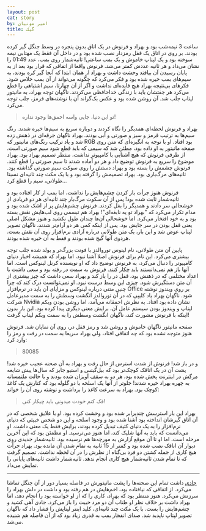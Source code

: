```yaml
---
layout: post
cat: story
by: امیر مونیان
title: گیک
---
```


ساعت 3 نیمه‌شب بود و بهراد و فرنوش در یک اتاق بدون پنجره در وسط جنگل گیر کرده بودند. بر روی در اتاق یک قفل رمزدار نصب شده بود و در داخل آن فقط یک مهتابی نیمه سوخته بود و یک لپتاپ خاموش و یک بمب ساعتی! ثانیه‌شمار روی بمب، عدد 01:49 را نشان می‌داد و هر ثانیه عددش کمتر می‌شد. فرنوش واقعا از اتفاقی که قرار بود بعد از به پایان رسیدن آن بیافتد وحشت داشت و بهراد از همان ابتدا که آنجا گیر کره بودند، به سیم‌های بمب خیره شده بود و فکر می‌کرد که چگونه می‌تواند از آن بمب خلاص شود. فکرهای بی‌نتیجه بهراد هیچ فایده‌ای نداشت و اگر از آن چهارتا، سیم اشتباهی را قطع می‌کرد هر جفتشان باید با زندگی خداحافظی می‌کردند. ناگهان توجه بهراد، به مانیتور لپتاپ جلب شد. آن روشن شده بود و عکس بک‌گراند آن با نوشته‌های قرمز، جلب توجه می‌کرد.

> تو این دنیا، جایی واسه احمق‌ها وجود نداره!

بهراد و فرنوش لحظه‌ای همدیگر را نگاه کردند و دوباره سریع به سیم‌ها خیره شدند. رنگ سیم‌ها به ترتیب قرمز و سبز و صورتی و آبی بودند. بهراد ناگهان جرقه‌ای در ذهنش زده شد و یاد ترکیب  رنگ‌های مانیتور که RGB بود افتاد. او با توجه به انگیزه‌ای که متن روی صفحه مانیتور به او داده بود، مطئن شد که سیمی که باید قطع شود سیم صورتی است. از طرفی فرنوش که هیچ آشنایی با کامپیوتر نداشت، منتظر تصمیم بهراد بود. بهراد موضوع را سریع به فرنوش توضیح داد و هر دو آماده شدند تا سیم صورتی را قطع کنند. فرنوش چشمش را بسته بود و بهراد دستش را روی سوکت سیم صورتی گذاشته بود. ثانیه‌های مرگ‌باری بود. بهراد تصمیمش را گرفته بود و با یک مکث چند ثانیه‌ای نسبتا طولانی، سیم را قطع کرد...

فرنوش هنوز جرأت باز کردن چشم‌هایش را نداشت، اما بمب از کار افتاده بود و ثانیه‌شمار ثابت شده بود! پس از آن سکوت مرگ‌بار چند ثانیه‌ای هر دو فریادی از خوشحالی سر دادند و همدیگر را بغل کردند. فرنوش چشم‌هایش پر از اشک شده بود و مدام تکرار می‌کرد که "بهراد تو یه نابغه‌ای"! بهراد هم تبسمی روی لب‌هایش نقش بسته بود و به خود افتخار می‌کرد. اما خوشحالی آن‌ها چندان طول نکشید و هنوز مشکل اصلی یعنی قفل بودن در سر جایش بود. پس از اینکه کمی هر دو آرام‌تر شدند، ناگهان تصویر لپتاپ عوض شد و این بار، یک متن طولانی درباره آزادی نرم‌افزار روی آن نقش بست. هردوی آنها گیج شده بودند و فقط به آن خیره شده بودند.

پایین آن متن طولانی، نام لینوس توروالدز با فونت بزرگ‌تر و بولد شده جلب توجه بیشتری می‌کرد. این نام برای فرنوش اصلا آشنا نبود، اما بهراد که همیشه اخبار دنیای کامپیوتر را دنبال می‌کرد، به فرنوش توضیح داد که او نویسنده کرنل لینوکس است. اما آنها باز هم نمی‌دانستند باید چکار کنند. فرنوش به سمت در رفته بود و سعی داشت با اعداد مختلفی که در ذهنش بود، قفل در را باز کند و بهراد سعی داشت که چیز بیشتری از آن متن دستگیرش شود. چیزی این وسط درست نبود. او نمی‌توانست درک کند که چرا چنین متنی درباره لینوکس و مزایای آن باید در نرم‌افزار Office بر روی ویندوز نوشته شود. ناگهان بهراد یاد کلیپی که در آن توروالدز انگشت وسطش را به سمت مدیرعامل شرکت Nvidia نشان داده بود افتاد. به نظرش احمقانه می‌آمد، اما روشن بودن وبکم لپتاپ و ویندوز بودن سیستم عامل آن، برایش معنی دیگری پیدا کرده بود. این بار بدون اینکه با فرنوش مشورت کند، ناگهان انگشت وسطش را به سمت وبکم لپتاپ گرفت!

صفحه مانیتور ناگهان خاموش و روشن شد و رمز قفل در، روی آن نمایان شد. فرنوش هنوز متوجه نشده بود که چه اتفاقی افتاد، ولی بهراد سریعا به سمت در رفت و رمز را وارد کرد:

> 80085

و در باز شد! فرنوش از شدت استرس از حال رفت و بهراد به آن صحنه عجیب خیره شد! پشت آن در یک اتاقک کوچک‌تر بود که بیل‌گیتس و استیو جابز که سال‌ها پیش شایعه مرگش در اینترنت پخش شده بود، هر دو به سقف آویزان شده بودند و با حالت ملتمسانه به چهره بهراد خیره شدند! جلوتر از آنها یک اسلحه با دو گلوله بود که کنارش یک کاغذ کوچک بود. بهراد به سرعت کاغذ را برداشت و نوشته روی آن را خواند:

> فک کنم خودت میدونی باید چیکار کنی!

بهراد این بار استرسش چندبرابر شده بود و وحشت کرده بود. او با علایق شخصی که در آن اتاق گیرشان انداخته بود آشنا شده بود و وجود اسلحه و این دو شخص خبیثی که دنیای نرم‌افزار را به یک دنیای کثیف تبدیل کرده بودند، برایش فقط یک معنی داشت. او می‌دانست که باید به آنها شلیک کند، اما هنوز می‌ترسید. او مطمئن بود که این آخرین مرحله است، اما او تا آن موقع آزارش به مورچه‌ها هم نرسیده بود. ثانیه‌شمار جدیدی روی دیوار آن اتاقک نصب شده بود و کمتر از 15 ثانیه به تمام شدن آن مانده بود. بهراد جرأت هیچ کاری از جمله کشتن دو فرد بی‌گناه از نظرش را در آن لحظه نداشت. تصمیم گرفت که تا تمام شدن ثانیه‌شمار هیچ کاری انجام ندهد. ثانیه‌شمار داشت ثانیه‌های پایانی را نمایش می‌داد.

***

[جادی](https://jadi.net/) داشت تمام این صحنه‌ها را پشت مانیتورش در فاصله بسیار دور از آن جنگل تماشا می‌کرد. از اتفاقی که نیافتاده بود، اخم‌هایش در هم رفته بود و داشت در دلش بهراد را سرزنش می‌کرد. هنوز منتظر بود که بهراد، کاری را که از او خواسته بود را انجام دهد، اما بهراد داشت بر خلاف نظر او طناب آن دو مرد خبیث را باز می‌کرد. جادی آهی کشید و چشم‌هایش را بست. با یک مکث چند ثانیه‌ای، کلید اینتر لپتاپش را فشار داد که ناگهان تصویر لپتاپ ناپدید شد. صدای انفجار بمب به قدری زیاد بود که از آن فاصله هم شنیده می‌شد. 